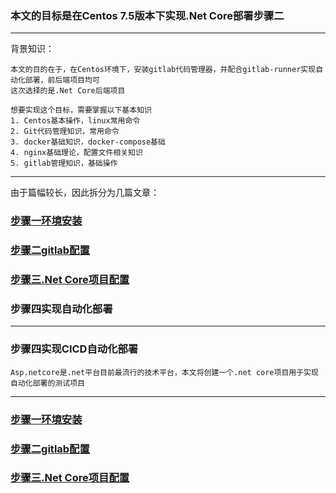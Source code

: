 ### 本文的目标是在Centos 7.5版本下实现.Net Core部署步骤二


---
背景知识：
    
    本文的目的在于，在Centos环境下，安装gitlab代码管理器，并配合gitlab-runner实现自动化部署，前后端项目均可
    这次选择的是.Net Core后端项目

    想要实现这个目标，需要掌握以下基本知识
    1. Centos基本操作，linux常用命令
    2. Git代码管理知识，常用命令
    3. docker基础知识，docker-compose基础
    4. nginx基础理论，配置文件相关知识
    5. gitlab管理知识，基础操作


---



由于篇幅较长，因此拆分为几篇文章：

### [步骤一环境安装](/实战演练/自动化部署/main.md)

### [步骤二gitlab配置](/实战演练/自动化部署/gitlabSetup.md)

### [步骤三.Net Core项目配置](/实战演练/自动化部署/aspnetcore.md)

### 步骤四实现自动化部署
---
### 步骤四实现CICD自动化部署

    Asp.netcore是.net平台目前最流行的技术平台，本文将创建一个.net core项目用于实现自动化部署的测试项目









---
### [步骤一环境安装](/实战演练/自动化部署/main.md)

### [步骤二gitlab配置](/实战演练/自动化部署/gitlabSetup.md)

### [步骤三.Net Core项目配置](/实战演练/自动化部署/aspnetcore.md)
